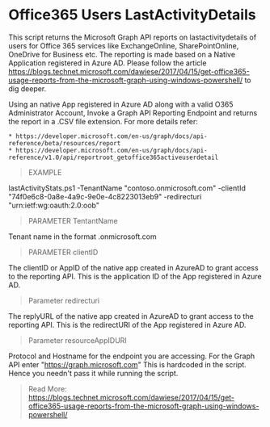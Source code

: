 # Office365 Users LastActivityDetails

This script returns the Microsoft Graph API reports on lastactivitydetails of users for Office 365 services like ExchangeOnline, SharePointOnline, OneDrive for Business etc.
The reporting is made based on a Native Application registered in Azure AD. Please follow the article https://blogs.technet.microsoft.com/dawiese/2017/04/15/get-office365-usage-reports-from-the-microsoft-graph-using-windows-powershell/ to dig deeper.

Using an native App registered in Azure AD along with a valid O365 Administrator Account, Invoke a Graph API Reporting Endpoint and returns the report in a .CSV file extension.
For more details refer:

    * https://developer.microsoft.com/en-us/graph/docs/api-reference/beta/resources/report
    * https://developer.microsoft.com/en-us/graph/docs/api-reference/v1.0/api/reportroot_getoffice365activeuserdetail


> EXAMPLE

lastActivityStats.ps1 -TenantName "contoso.onmicrosoft.com" -clientId "74f0e6c8-0a8e-4a9c-9e0e-4c8223013eb9" -redirecturi      "urn:ietf:wg:oauth:2.0:oob"

> PARAMETER TentantName

Tenant name in the format <tenantname>.onmicrosoft.com
   
>  PARAMETER clientID

The clientID or AppID of the native app created in AzureAD to grant access to the reporting API. This is the application ID of the App registered in Azure AD.

> Parameter redirecturi

The replyURL of the native app created in AzureAD to grant access to the reporting API. This is the redirectURI of the App registered in Azure AD.

> Parameter resourceAppIDURI

Protocol and Hostname for the endpoint you are accessing. For the Graph API enter "https://graph.microsoft.com" This is hardcoded in the script. Hence you needn't pass it while running the script.

> Read More:
https://blogs.technet.microsoft.com/dawiese/2017/04/15/get-office365-usage-reports-from-the-microsoft-graph-using-windows-powershell/
